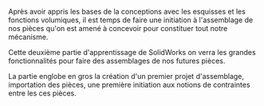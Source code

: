 

Après avoir appris les bases de la conceptions avec les esquisses et les fonctions volumiques, il est temps de faire une initiation à l'assemblage de nos pièces qu'on est amené à concevoir pour constituer tout notre mécanisme.

Cette deuxième partie d'apprentissage de SolidWorks on verra les grandes fonctionnalités pour faire des assemblages de nos futures pièces.

La partie englobe en gros la création d'un premier projet d'assemblage, importation des pièces, une première initiation aux notions de contraintes entre les ces pièces.


